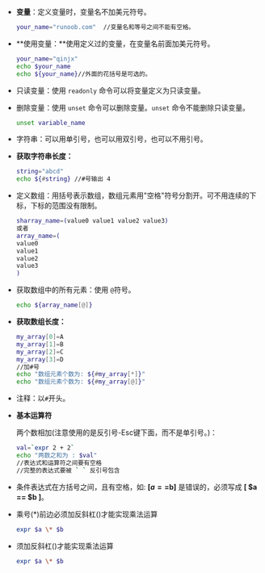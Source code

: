 + **变量**：定义变量时，变量名不加美元符号。

  ```sh
  your_name="runoob.com"  //变量名和等号之间不能有空格。
  ```

+ **使用变量：**使用定义过的变量，在变量名前面加美元符号。

  ```sh
  your_name="qinjx"
  echo $your_name
  echo ${your_name}//外面的花括号是可选的。
  ```

+ 只读变量：使用 `readonly` 命令可以将变量定义为只读变量。

+ 删除变量：使用 `unset` 命令可以删除变量。`unset` 命令不能删除只读变量。

  ```sh
  unset variable_name
  ```

+ 字符串：可以用单引号，也可以用双引号，也可以不用引号。

+ **获取字符串长度：**

  ```sh
  string="abcd"
  echo ${#string} //#号输出 4
  ```

+ 定义数组：用括号表示数组，数组元素用"空格"符号分割开。可不用连续的下标，下标的范围没有限制。

  ```sh
  sharray_name=(value0 value1 value2 value3)
  或者
  array_name=(
  value0
  value1
  value2
  value3
  )
  ```

+ 获取数组中的所有元素：使用 `@`符号。

  ```sh
  echo ${array_name[@]}
  ```

+ **获取数组长度：**

  ```sh
  my_array[0]=A
  my_array[1]=B
  my_array[2]=C
  my_array[3]=D
  //加#号
  echo "数组元素个数为: ${#my_array[*]}"
  echo "数组元素个数为: ${#my_array[@]}"
  ```

+ 注释：以`#`开头。

+ **基本运算符**

  两个数相加(注意使用的是反引号-Esc键下面，而不是单引号。)：

  ```sh
  val=`expr 2 + 2`
  echo "两数之和为 : $val"
  //表达式和运算符之间要有空格
  //完整的表达式要被 ` ` 反引号包含
  ```

+ 条件表达式在方括号之间，且有空格，如: **[$a==$b]** 是错误的，必须写成 **[  $a == $b  ]**。

+ 乘号(*)前边必须加反斜杠(\)才能实现乘法运算

  ```sh
  expr $a \* $b
  ```

+ 须加反斜杠(\)才能实现乘法运算

  ```sh
  expr $a \* $b
  ```

